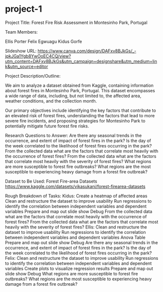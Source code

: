 # project-1

Project Title: Forest Fire Risk Assessment in Montesinho Park, Portugal

Team Members: 

Ellis Porter
Felix Egwuagu 
Kidus Gorfe 

Slideshow URL:
https://www.canva.com/design/DAFxv8BJkGs/_-jpkJGa1Ygb8YwOoEC4CQ/view?utm_content=DAFxv8BJkGs&utm_campaign=designshare&utm_medium=link&utm_source=editor

Project Description/Outline:

We aim to analyze a dataset obtained from Kaggle, containing information about forest fires in Montesinho Park, Portugal. This dataset encompasses a wide range of data, including, but not limited to, the affected area, weather conditions, and the collection month.

Our primary objectives include identifying the key factors that contribute to an elevated risk of forest fires, understanding the factors that lead to more severe fire incidents, and proposing strategies for Montesinho Park to potentially mitigate future forest fire risks.

Research Questions to Answer:
Are there any seasonal trends in the occurrence, and extent of impact of forest fires in the park?
Is the day of the week correlated to the likelihood of forest fires occurring in the park?
From the collected data what are the factors that correlate most heavily with the occurrence of forest fires?
From the collected data what are the factors that correlate most heavily with the severity of forest fires?
What regions are more susceptible to forest fire outbreaks?
What regions are the most susceptible to experiencing heavy damage from a forest fire outbreak?

Dataset to Be Used: Forest Fire-area Datasets
https://www.kaggle.com/datasets/vikasukani/forest-firearea-datasets

Rough Breakdown of Tasks:
Kidus: 
Create a heatmap of affected areas
Clean and restructure the dataset to improve usability 
Run regressions to identify the correlation between independent variables and dependent variables
Prepare and map out slide show 
Debug 
From the collected data what are the factors that correlate most heavily with the occurrence of forest fires?
From the collected data what are the factors that correlate most heavily with the severity of forest fires?
Ellis:
Clean and restructure the dataset to improve usability 
Run regressions to identify the correlation between independent variables and dependent variables
Anova Table 
Prepare and map out slide show 
Debug 
Are there any seasonal trends in the occurrence, and extent of impact of forest fires in the park?
Is the day of the week correlated to the likelihood of forest fires occurring in the park?
Felix: 
Clean and restructure the dataset to improve usability 
Run regressions to identify the correlation between independent variables and dependent variables
Create plots to visualize regression results 
Prepare and map out slide show 
Debug 
What regions are more susceptible to forest fire outbreaks?
What regions are the most susceptible to experiencing heavy damage from a forest fire outbreak?










